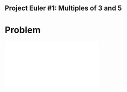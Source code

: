 ## Project Euler #1: Multiples of 3 and 5

# Problem

<object data="./assets/pdfs/euler001-English.pdf" type="application/pdf" width="100%">
</object>

<embed src="assets/pdfs/euler001-English.pdf" type="application/pdf">
